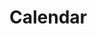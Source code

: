 # Calendar

<html lang='en'>
  <head>
    <meta charset='utf-8' />
    <script src='fullcalendar-6.0.3/dist/index.global.js'></script>
    <script>

      document.addEventListener('DOMContentLoaded', function() {
        var calendarEl = document.getElementById('calendar');
        var calendar = new FullCalendar.Calendar(calendarEl, {
          initialView: 'dayGridMonth'
        });
        calendar.render();
      });
      


    </script>

  </head>
  <body>
    <div id='calendar'></div>
  </body>
</html>